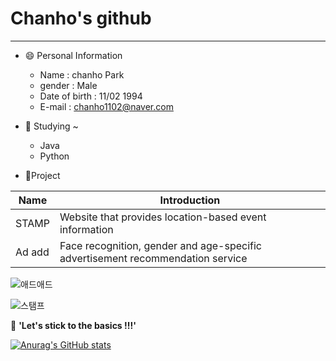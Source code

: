 # Chanho's github
-----------------------------------------------------

* 😄 Personal Information
  * Name : chanho Park
  * gender : Male
  * Date of birth : 11/02 1994
  * E-mail : chanho1102@naver.com

* 🌱 Studying ~
  * Java
  * Python


* 👯Project

Name|Introduction|
---|---|
STAMP|Website that provides location-based event information
Ad add|Face recognition, gender and age-specific advertisement recommendation service


![애드애드](https://user-images.githubusercontent.com/70314209/107611110-953aac80-6c86-11eb-8257-3c1ccfcff313.JPG)
 


![스탬프](https://user-images.githubusercontent.com/70314209/107611384-3a558500-6c87-11eb-8f35-8efb40918b41.JPG)




 💬 **'Let's stick to the basics !!!'**

[![Anurag's GitHub stats](https://github-readme-stats.vercel.app/api?username=chanho1102)](https://github.com/anuraghazra/github-readme-stats)





<!-- 
**chanho1102/chanho1102** is a ✨ _special_ ✨ repository because its `README.md` (this file) appears on your GitHub profile.

Here are some ideas to get you started:

- 🔭 I’m currently working on ...
- 🌱 I’m currently learning ...
- 👯 I’m looking to collaborate on ...
- 🤔 I’m looking for help with ...
- 💬 Ask me about ...
- 📫 How to reach me: ...
- 😄 Pronouns: ...
- ⚡ Fun fact: ...
-->
